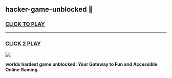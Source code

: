 
## hacker-game-unblocked 👋
<h3>
<a href="https://premium.freeplayer.one?title=hacker-game-unblocked&ref=14F">CLICK TO PLAY</a></h3>
<hr>

<h3>
<a href="https://premium.freeplayer.one?title=hacker-game-unblocked&ref=14F">CLICK 2 PLAY</a>
  
</h3>

<a href="https://premium.freeplayer.one?title=hacker-game-unblocked&ref=12F/"><img src="https://clearcache.store/games.png"></a>


**worlds hardest game unblocked: Your Gateway to Fun and Accessible Online Gaming**

